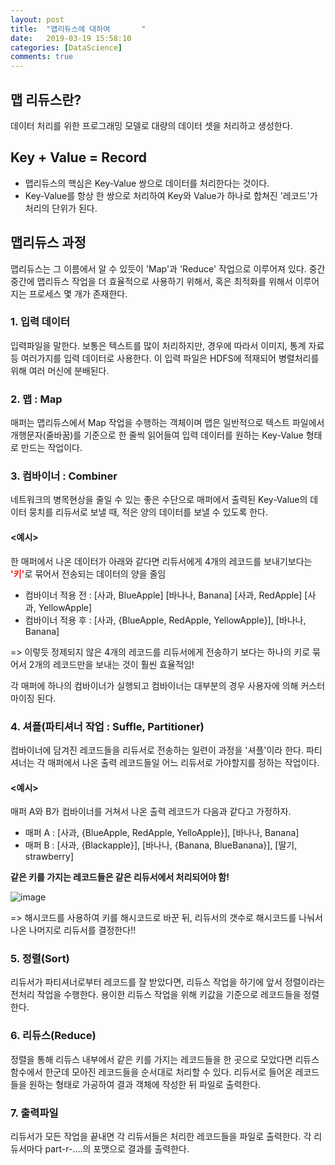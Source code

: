 ```yaml
---
layout: post
title:  "맵리듀스에 대하여       "
date:   2019-03-19 15:58:10
categories: [DataScience]
comments: true
---
```


## 맵 리듀스란?
데이터 처리를 위한 프로그래밍 모델로 대량의 데이터 셋을 처리하고 생성한다.

##  Key + Value = Record 
* 맵리듀스의 핵심은 Key-Value 쌍으로 데이터를 처리한다는 것이다.
* Key-Value를 항상 한 쌍으로 처리하여 Key와 Value가 하나로 합쳐진 '레코드'가 처리의 단위가 된다.

## 맵리듀스 과정
맵리듀스는 그 이름에서 알 수 있듯이 'Map'과 'Reduce' 작업으로 이루어져 있다. 중간중간에 맵리듀스 작업을 더 효율적으로 사용하기 위해서, 혹은 최적화를 위해서 이루어지는 프로세스 몇 개가 존재한다.

### 1. 입력 데이터
입력파일을 말한다. 보통은 텍스트를 많이 처리하지만, 경우에 따라서 이미지, 통계 자료 등 여러가지를 입력 데이터로 사용한다. 이 입력 파일은 HDFS에 적재되어 병렬처리를 위해 여러 머신에 분배된다.

### 2. 맵 : Map
매퍼는 맵리듀스에서 Map 작업을 수행하는 객체이며 맵은 일반적으로 텍스트 파일에서 개행문자(줄바꿈)를 기준으로 한 줄씩 읽어들여 입력 데이터를 원하는 Key-Value 형태로 만드는 작업이다.

### 3. 컴바이너 : Combiner
네트워크의 병목현상을 줄일 수 있는 좋은 수단으로 매퍼에서 출력된 Key-Value의 데이터 뭉치를 리듀서로 보낼 때, 적은 양의 데이터를 보낼 수 있도록 한다.
#### <예시>
한 매퍼에서 나온 데이터가 아래와 같다면 리듀서에게 4개의 레코드를 보내기보다는 <span style="color:#f3150e">**'키'**</span>로 묶어서 전송되는 데이터의 양을 줄임
- 컴바이너 적용 전 : [사과, BlueApple] [바나나, Banana] [사과, RedApple] [사과, YellowApple]
- 컴바이너 적용 후 : [사과, {BlueApple, RedApple, YellowApple}], [바나나, Banana]

=> 이렇듯 정제되지 않은 4개의 레코드를 리듀서에게 전송하기 보다는 하나의 키로 묶어서 2개의 레코드만을 보내는 것이 훨씬 효율적임!

각 매퍼에 하나의 컴바이너가 실행되고 컴바이너는 대부분의 경우 사용자에 의해 커스터마이징 된다.

### 4. 셔플(파티셔너 작업 : Suffle, Partitioner)
컴바이너에 담겨진 레코드들을 리듀서로 전송하는 일련이 과정을 '셔플'이라 한다. 파티셔너는 각 매퍼에서 나온 출력 레코드들일 어느 리듀서로 가야할지를 정하는 작업이다. 
#### <예시>
매퍼 A와 B가 컴바이너를 거쳐서 나온 출력 레코드가 다음과 같다고 가정하자.
- 매퍼 A : [사과, {BlueApple, RedApple, YelloApple}], [바나나, Banana]
- 매퍼 B : [사과, {Blackapple}], [바나나, {Banana, BlueBanana}], [딸기, strawberry]

**같은 키를 가지는 레코드들은 같은 리듀서에서 처리되어야 함!**

![image](https://user-images.githubusercontent.com/28076434/54586180-9a256000-4a5f-11e9-8534-43eac1b3326e.png)

=> 해시코드를 사용하여 키를 해시코드로 바꾼 뒤, 리듀서의 갯수로 해시코드를 나눠서 나온 나머지로 리듀서를 결정한다!!

### 5. 정렬(Sort)
리듀서가 파티셔너로부터 레코드를 잘 받았다면, 리듀스 작업을 하기에 앞서 정렬이라는 전처리 작업을 수행한다. 용이한 리듀스 작업을 위해 키값을 기준으로 레코드들을 정렬한다.

### 6. 리듀스(Reduce)
정렬을 통해 리듀스 내부에서 같은 키를 가지는 레코드들을 한 곳으로 모았다면 리듀스 함수에서 한군데 모아진 레코드들을 순서대로 처리할 수 있다. 리듀서로 들어온 레코드들을 원하는 형태로 가공하여 결과 객체에 작성한 뒤 파일로 출력한다.

### 7. 출력파일
리듀서가 모든 작업을 끝내면 각 리듀서들은 처리한 레코드들을 파일로 출력한다. 각 리듀서마다 part-r-....의 포맷으로 결과를 출력한다.
